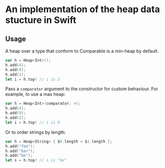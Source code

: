 # An implementation of the heap data stucture in Swift

## Usage

A heap over a type that conform to Comparable is a min-heap by default.

``` swift
var h = Heap<Int>();
h.add(4);
h.add(9);
h.add(2);
let i = h.top! // i is 2
```

Pass a `comparator` argument to the constructor for custom behaviour. For example, to use a max heap:

``` swift
var h = Heap<Int>(comparator: >);
h.add(4);
h.add(9);
h.add(2);
let i = h.top! // i is 9
```

Or to order strings by length:

``` swift
var h = Heap<String> { $0.length < $1.length };
h.add("foo");
h.add("bar");
h.add("bo");
let s = h.top! // s is "bo"
```
